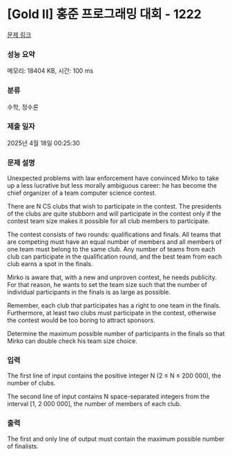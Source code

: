 # [Gold II] 홍준 프로그래밍 대회 - 1222 

[문제 링크](https://www.acmicpc.net/problem/1222) 

### 성능 요약

메모리: 18404 KB, 시간: 100 ms

### 분류

수학, 정수론

### 제출 일자

2025년 4월 18일 00:25:30

### 문제 설명

<p>Unexpected problems with law enforcement have convinced Mirko to take up a less lucrative but less morally ambiguous career: he has become the chief organizer of a team computer science contest. </p>

<p>There are N CS clubs that wish to participate in the contest. The presidents of the clubs are quite stubborn and will participate in the contest only if the contest team size makes it possible for all club members to participate. </p>

<p>The contest consists of two rounds: qualifications and finals. All teams that are competing must have an equal number of members and all members of one team must belong to the same club. Any number of teams from each club can participate in the qualification round, and the best team from each club earns a spot in the finals. </p>

<p>Mirko is aware that, with a new and unproven contest, he needs publicity. For that reason, he wants to set the team size such that the number of individual participants in the finals is as large as possible. </p>

<p>Remember, each club that participates has a right to one team in the finals. Furthermore, at least two clubs must participate in the contest, otherwise the contest would be too boring to attract sponsors. </p>

<p>Determine the maximum possible number of participants in the finals so that Mirko can double check his team size choice. </p>

### 입력 

 <p>The first line of input contains the positive integer N (2 ≤ N ≤ 200 000), the number of clubs. </p>

<p>The second line of input contains N space-separated integers from the interval [1, 2 000 000], the number of members of each club. </p>

### 출력 

 <p>The first and only line of output must contain the maximum possible number of finalists. </p>

<p> </p>

